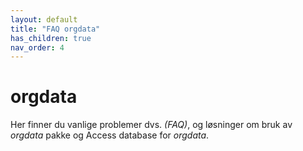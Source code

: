 ```yaml
---
layout: default
title: "FAQ orgdata"
has_children: true
nav_order: 4
---
```


# orgdata

Her finner du vanlige problemer dvs. *(FAQ)*, og løsninger om bruk av *orgdata*
pakke og Access database for *orgdata*.


